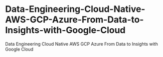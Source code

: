 # Data-Engineering-Cloud-Native-AWS-GCP-Azure-From-Data-to-Insights-with-Google-Cloud
Data Engineering Cloud Native AWS GCP Azure From Data to Insights with Google Cloud
